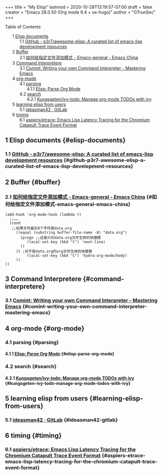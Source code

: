 +++
title = "My Elisp"
lastmod = 2020-10-28T13:19:57-07:00
draft = false
creator = "Emacs 28.0.50 (Org mode 9.4 + ox-hugo)"
author = "GTrunSec"
+++

<style>
  .ox-hugo-toc ul {
    list-style: none;
  }
</style>
<div class="ox-hugo-toc toc">
<div></div>

<div class="heading">Table of Contents</div>

- <span class="section-num">1</span> [Elisp documents](#elisp-documents)
    - <span class="section-num">1.1</span> [GitHub - p3r7/awesome-elisp: A curated list of emacs-lisp development resources](#github-p3r7-awesome-elisp-a-curated-list-of-emacs-lisp-development-resources)
- <span class="section-num">2</span> [Buffer](#buffer)
    - <span class="section-num">2.1</span> [如何给指定文件添加模式 - Emacs-general - Emacs China](#如何给指定文件添加模式-emacs-general-emacs-china)
- <span class="section-num">3</span> [Command Interpretere](#command-interpretere)
    - <span class="section-num">3.1</span> [Comint: Writing your own Command Interpreter - Mastering Emacs](#comint-writing-your-own-command-interpreter-mastering-emacs)
- <span class="section-num">4</span> [org-mode](#org-mode)
    - <span class="section-num">4.1</span> [parsing](#parsing)
        - <span class="section-num">4.1.1</span> [Elisp: Parse Org Mode](#elisp-parse-org-mode)
    - <span class="section-num">4.2</span> [search](#search)
        - <span class="section-num">4.2.1</span> [Kungsgeten/ivy-todo: Manage org-mode TODOs with ivy](#kungsgeten-ivy-todo-manage-org-mode-todos-with-ivy)
- <span class="section-num">5</span> [learning elisp from users](#learning-elisp-from-users)
    - <span class="section-num">5.1</span> [ideasman42 · GitLab](#ideasman42-gitlab)
- <span class="section-num">6</span> [timing](#timing)
    - <span class="section-num">6.1</span> [aspiers/etrace: Emacs Lisp Latency Tracing for the Chromium Catapult Trace Event Format](#aspiers-etrace-emacs-lisp-latency-tracing-for-the-chromium-catapult-trace-event-format)

</div>
<!--endtoc-->



## <span class="section-num">1</span> Elisp documents {#elisp-documents}


### <span class="section-num">1.1</span> [GitHub - p3r7/awesome-elisp: A curated list of emacs-lisp development resources](https://github.com/p3r7/awesome-elisp) {#github-p3r7-awesome-elisp-a-curated-list-of-emacs-lisp-development-resources}


## <span class="section-num">2</span> Buffer {#buffer}


### <span class="section-num">2.1</span> [如何给指定文件添加模式 - Emacs-general - Emacs China](https://emacs-china.org/t/topic/14553/17) {#如何给指定文件添加模式-emacs-general-emacs-china}

```emacs-lisp
(add-hook 'org-mode-hook (lambda ()
  ;;……
  (cond
   ;;如果文件最后8个字符是data.org
     ((equal (substring buffer-file-name -8) "data.org")
       (progn ;;这是只对data.org文件生效的快捷键
          (local-set-key (kbd "C") 'next-line)
       ))
     (t ;对不是data.org的org文件生效的快捷键
          (local-set-key (kbd "C") 'hydra-org-mode/body)
     ))
))
```


## <span class="section-num">3</span> Command Interpretere {#command-interpretere}


### <span class="section-num">3.1</span> [Comint: Writing your own Command Interpreter - Mastering Emacs](https://www.masteringemacs.org/article/comint-writing-command-interpreter) {#comint-writing-your-own-command-interpreter-mastering-emacs}


## <span class="section-num">4</span> org-mode {#org-mode}


### <span class="section-num">4.1</span> parsing {#parsing}


#### <span class="section-num">4.1.1</span> [Elisp: Parse Org Mode](http://ergoemacs.org/emacs/elisp%5Fparse%5Forg%5Fmode.html) {#elisp-parse-org-mode}


### <span class="section-num">4.2</span> search {#search}


#### <span class="section-num">4.2.1</span> [Kungsgeten/ivy-todo: Manage org-mode TODOs with ivy](https://github.com/Kungsgeten/ivy-todo) {#kungsgeten-ivy-todo-manage-org-mode-todos-with-ivy}


## <span class="section-num">5</span> learning elisp from users {#learning-elisp-from-users}


### <span class="section-num">5.1</span> [ideasman42 · GitLab](https://gitlab.com/ideasman42) {#ideasman42-gitlab}


## <span class="section-num">6</span> timing {#timing}


### <span class="section-num">6.1</span> [aspiers/etrace: Emacs Lisp Latency Tracing for the Chromium Catapult Trace Event Format](https://github.com/aspiers/etrace) {#aspiers-etrace-emacs-lisp-latency-tracing-for-the-chromium-catapult-trace-event-format}

